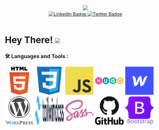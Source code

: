 <div id="header" align="center">
  <img src="https://media.giphy.com/media/3kPDmoWdBpQPNhCnUG/giphy.gif" width="200"/>
</div>


<div id="badges" align="center">
  <a href="https://www.linkedin.com/in/mudassir-nawaz/">
    <img src="https://img.shields.io/badge/LinkedIn-blue?style=for-the-badge&logo=linkedin&logoColor=white" alt="LinkedIn Badge"/>
  </a>
  <!--
  <a href="">
    <img src="https://img.shields.io/badge/YouTube-red?style=for-the-badge&logo=youtube&logoColor=white" alt="Youtube Badge"/>
  </a>-->
  <a href="https://twitter.com/MudassirNawazJ1">
    <img src="https://img.shields.io/badge/Twitter-blue?style=for-the-badge&logo=twitter&logoColor=white" alt="Twitter Badge"/>
  </a>
</div>

<img src="https://komarev.com/ghpvc/?username=Mudassir-Nawaz&style=flat-square&color=blue" alt=""/>

<h1>
  Hey There!
  <img src="https://media.giphy.com/media/hvRJCLFzcasrR4ia7z/giphy.gif" width="30px"/>
</h1>

### :hammer_and_wrench: Languages and Tools :
<div>
  <img src="https://github.com/devicons/devicon/blob/master/icons/html5/html5-original-wordmark.svg" width="90px" height="90px" />
  <img src="https://github.com/devicons/devicon/blob/master/icons/css3/css3-original.svg" width="90px" height="90px" />
  <img src="https://github.com/devicons/devicon/blob/master/icons/javascript/javascript-original.svg" width="90px" height="90px" /> 
  <img src="https://github.com/devicons/devicon/blob/master/icons/hugo/hugo-original-wordmark.svg" width="90px" height="90px" />
  <img src="https://github.com/devicons/devicon/blob/master/icons/webflow/webflow-original.svg" width="90px" height="90px" />
  <img src="https://github.com/devicons/devicon/blob/master/icons/wordpress/wordpress-original.svg" width="90px" height="90px" />
  <img src="https://github.com/devicons/devicon/blob/master/icons/tailwindcss/tailwindcss-original-wordmark.svg" width="90px" height="90px" />
  <img src="https://github.com/devicons/devicon/blob/master/icons/sass/sass-original.svg" width="90px" height="90px" />
  <img src="https://github.com/devicons/devicon/blob/master/icons/github/github-original-wordmark.svg" width="90px" height="90px" />
  <img src="https://github.com/devicons/devicon/blob/master/icons/bootstrap/bootstrap-original-wordmark.svg" width="90px" height="90px" />  
</div>

<!--
**Mudassir-Nawaz/Mudassir-Nawaz** is a ✨ _special_ ✨ repository because its `README.md` (this file) appears on your GitHub profile.

Here are some ideas to get you started:

- 🔭 I’m currently working on ...
- 🌱 I’m currently learning ...
- 👯 I’m looking to collaborate on ...
- 🤔 I’m looking for help with ...
- 💬 Ask me about ...
- 📫 How to reach me: ...
- 😄 Pronouns: ...
- ⚡ Fun fact: ...
-->

